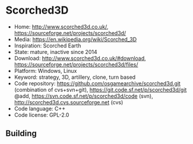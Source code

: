 # Scorched3D

- Home: http://www.scorched3d.co.uk/, https://sourceforge.net/projects/scorched3d/
- Media: https://en.wikipedia.org/wiki/Scorched_3D
- Inspiration: Scorched Earth
- State: mature, inactive since 2014
- Download: http://www.scorched3d.co.uk/#download, https://sourceforge.net/projects/scorched3d/files/
- Platform: Windows, Linux
- Keyword: strategy, 3D, artillery, clone, turn based
- Code repository: https://github.com/osgamearchive/scorched3d.git (combination of cvs+svn+git), https://git.code.sf.net/p/scorched3d/git @add, https://svn.code.sf.net/p/scorched3d/code (svn), http://scorched3d.cvs.sourceforge.net (cvs)
- Code language: C++
- Code license: GPL-2.0

## Building
